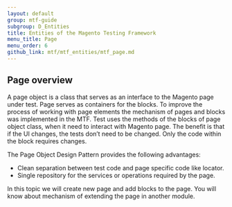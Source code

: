 ```yaml
---
layout: default
group: mtf-guide
subgroup: D_Entities
title: Entities of the Magento Testing Framework
menu_title: Page
menu_order: 6
github_link: mtf/mtf_entities/mtf_page.md
---
```


<h2 id="mtf_page_overview">Page overview</h2>

A page object is a class that serves as an interface to the Magento page under test.
Page serves as containers for the blocks.
To improve the process of working with page elements the mechanism of pages and blocks was implemented in the MTF.
Test uses the methods of the blocks of page object class, when it need to interact with Magento page.
The benefit is that if the UI changes, the tests don’t need to be changed.
Only the code within the block requires changes.

The Page Object Design Pattern provides the following advantages:

- Clean separation between test code and page specific code like locator.
- Single repository for the services or operations required by the page.


In this topic we will create new page and add blocks to the page.
You will know about mechanism of extending the page in another module.